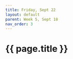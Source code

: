 ```yaml
---
title: Friday, Sept 22
layout: default
parent: Week 5, Sept 18
nav_order: 3
---
```


# {{ page.title }}
